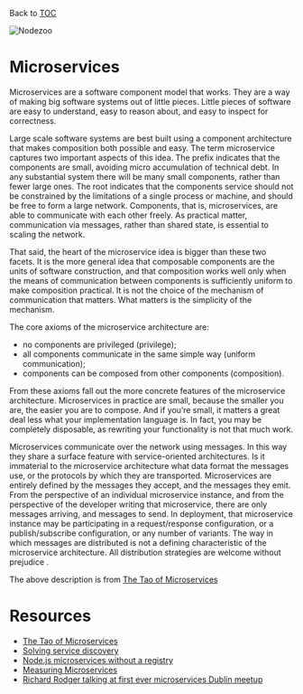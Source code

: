 Back to [TOC](../Readme.md)

![Nodezoo][Logo]

# Microservices

Microservices are a software component model that works. They are a way of making big software systems out of little pieces. Little pieces of software are easy to understand, easy to
reason about, and easy to inspect for correctness.

Large scale software systems are best built using a component architecture that makes composition both possible and easy. The term microservice captures two important
aspects of this idea. The prefix indicates that the components are small, avoiding micro accumulation of technical debt. In any substantial system there will be many small
components, rather than fewer large ones. The root indicates that the components service should not be constrained by the limitations of a single process or machine, and should be
free to form a large network. Components, that is, microservices, are able to communicate with each other freely. As practical matter, communication via messages,
rather than shared state, is essential to scaling the network.

That said, the heart of the microservice idea is bigger than these two facets. It is the more general idea that composable components are the units of software construction,
and that composition works well only when the means of communication between components is sufficiently uniform to make composition practical. It is not the choice of
the mechanism of communication that matters. What matters is the simplicity of the mechanism.

The core axioms of the microservice architecture are:

  * no components are privileged (privilege);
  * all components communicate in the same simple way (uniform communication);
  * components can be composed from other components (composition).

From these axioms fall out the more concrete features of the microservice architecture. Microservices in practice are small, because the smaller you are, the easier
you are to compose. And if you’re small, it matters a great deal less what your implementation language is. In fact, you may be completely disposable, as rewriting your functionality is not that much work.

Microservices communicate over the network using messages. In this way they share a surface feature with service-oriented architectures.
Is it immaterial to the microservice architecture what data format the messages use, or the protocols by which they are transported. 
Microservices are entirely defined by the messages they accept, and the messages they emit. From the perspective of an individual microservice instance, and from the perspective of the developer writing that
microservice, there are only messages arriving, and messages to send. In deployment, that microservice instance may be participating in a request/response configuration, or a
publish/subscribe configuration, or any number of variants. The way in which messages are distributed is not a defining characteristic of the microservice architecture. All distribution strategies are welcome without prejudice .

The above description is from [The Tao of Microservices](https://www.manning.com/books/the-tao-of-microservices)


# Resources

 * [The Tao of Microservices](https://www.manning.com/books/the-tao-of-microservices)
 * [Solving service discovery](https://www.youtube.com/watch?v=67POODXANi8)
 * [Node.js microservices without a registry](https://www.youtube.com/watch?v=9VC6YeQeZVk)
 * [Measuring Microservices](https://www.youtube.com/watch?v=iEB0BlenAEo)
 * [Richard Rodger talking at first ever microservices Dublin meetup](https://www.youtube.com/watch?v=eTpLNhQJyyc)

[Logo]: https://raw.githubusercontent.com/nodezoo/nodezoo-org/master/assets/logo-nodezoo.png
